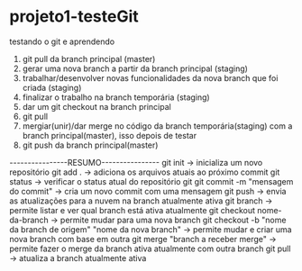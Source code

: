 # projeto1-testeGit
testando o git e aprendendo

1. git pull da branch principal (master)
2. gerar uma nova branch a partir da branch principal (staging)
3. trabalhar/desenvolver novas funcionalidades da nova branch que foi criada (staging)
4. finalizar o trabalho na branch temporária (staging)
5. dar um git checkout na branch principal
6. git pull
7. mergiar(unir)/dar merge no código da branch temporária(staging) com a branch principal(master), isso depois de testar
8. git push da branch principal(master)

----------------RESUMO----------------
git init    -> inicializa um novo repositório
git add .    -> adiciona os arquivos atuais ao próximo commit
git status    -> verificar o status atual do repositório git
git commit -m "mensagem do commit"    -> cria um novo commit com uma mensagem
git push    -> envia as atualizações para a nuvem na branch atualmente ativa
git branch    -> permite listar e ver qual branch está ativa atualmente
git checkout nome-da-branch    -> permite mudar para uma nova branch
git checkout -b "nome da branch de origem" "nome da nova branch"    -> permite mudar e criar uma nova branch com base em outra
git merge "branch a receber merge"    -> permite fazer o merge da branch ativa atualmente com outra branch
git pull    -> atualiza a branch atualmente ativa
